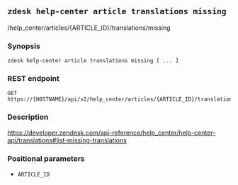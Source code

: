 ## `zdesk help-center article translations missing`

/help_center/articles/{ARTICLE_ID}/translations/missing

### Synopsis

    zdesk help-center article translations missing [ ... ]

### REST endpoint

    GET https://{HOSTNAME}/api/v2/help_center/articles/{ARTICLE_ID}/translations/missing

### Description

https://developer.zendesk.com/api-reference/help_center/help-center-api/translations#list-missing-translations

### Positional parameters

* `ARTICLE_ID`

